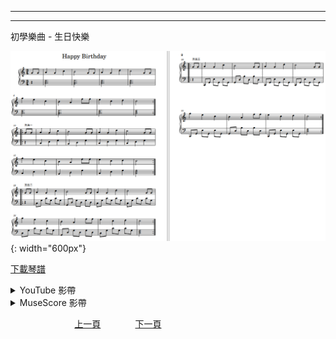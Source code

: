 ﻿---

---
初學樂曲 - 生日快樂

![生日快樂](/assets/Piano/B-HappyBirthday.png){: width="600px"}

<a href="/assets/Piano/B-HappyBirthday.pdf" target="_blank">下載琴譜</a>

<details>
  <summary>YouTube 影帶</summary>
<ol>
<iframe width="560" height="315" src="https://www.youtube.com/embed/eQtYJg2ni6w" title="生日快樂" frameborder="0" allow="accelerometer; autoplay; clipboard-write; encrypted-media; gyroscope; picture-in-picture; web-share" allowfullscreen></iframe>
</ol>
</details>

<details>
  <summary>MuseScore 影帶</summary>
<ol>
<a href="https://musescore.com/user/65457238/scores/10822369?share=copy_link" target="_blank">Open to Play</a>
</ol>
</details>


&nbsp;&nbsp;&nbsp;&nbsp;&nbsp;&nbsp;&nbsp;&nbsp;&nbsp;&nbsp;&nbsp;&nbsp;
&nbsp;&nbsp;&nbsp;&nbsp;&nbsp;&nbsp;&nbsp;&nbsp;&nbsp;&nbsp;&nbsp;&nbsp;
[上一頁](B-SantaLucia)
&nbsp;&nbsp;&nbsp;&nbsp;&nbsp;&nbsp;&nbsp;&nbsp;&nbsp;&nbsp;&nbsp;&nbsp;
[下一頁](B-Bohemian)










